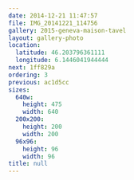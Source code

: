```yaml
---
date: 2014-12-21 11:47:57
file: IMG_20141221_114756
gallery: 2015-geneva-maison-tavel
layout: gallery-photo
location:
  latitude: 46.203796361111
  longitude: 6.1446041944444
next: 1ff829a
ordering: 3
previous: ac1d5cc
sizes:
  640w:
    height: 475
    width: 640
  200x200:
    height: 200
    width: 200
  96x96:
    height: 96
    width: 96
title: null
---
```

